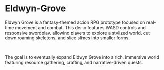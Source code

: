 # Eldwyn-Grove

Eldwyn Grove is a fantasy-themed action RPG prototype focused on real-time movement and combat. This demo features WASD controls and responsive swordplay, allowing players to explore a stylized world, cut down roaming skeletons, and slice slimes into smaller forms.

​

The goal is to eventually expand Eldwyn Grove into a rich, immersive world featuring resource gathering, crafting, and narrative-driven quests.
